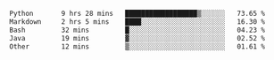 <!--START_SECTION:waka-->

```txt
Python       9 hrs 28 mins   ██████████████████▒░░░░░░   73.65 %
Markdown     2 hrs 5 mins    ████░░░░░░░░░░░░░░░░░░░░░   16.30 %
Bash         32 mins         █░░░░░░░░░░░░░░░░░░░░░░░░   04.23 %
Java         19 mins         ▓░░░░░░░░░░░░░░░░░░░░░░░░   02.52 %
Other        12 mins         ▒░░░░░░░░░░░░░░░░░░░░░░░░   01.61 %
```

<!--END_SECTION:waka-->
